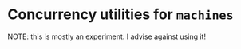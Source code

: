 # Concurrency utilities for `machines`

NOTE: this is mostly an experiment. I advise against using it!
